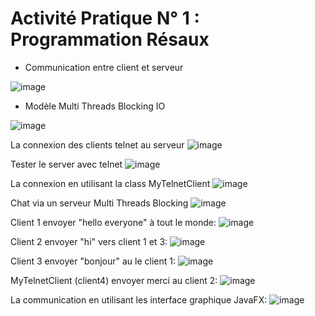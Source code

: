 # Activité Pratique N° 1 : Programmation Résaux 

* Communication entre client et serveur 

![image](https://user-images.githubusercontent.com/94170257/226488596-e56a7f83-3beb-4e6c-bbe5-6a4576ad9b92.png)


* Modèle Multi Threads Blocking IO

![image](https://user-images.githubusercontent.com/94170257/226488719-c668cf47-f866-49fa-b64c-fe8f079e3034.png)

La connexion des clients telnet au serveur
![image](https://user-images.githubusercontent.com/94170257/226488725-6e6b068c-c59b-442f-b247-60462ec49e8a.png)

Tester le server avec telnet
![image](https://user-images.githubusercontent.com/94170257/226488742-e06863d5-f4ae-4cb0-885c-b6e926862d90.png)

La connexion en utilisant la class MyTelnetClient
![image](https://user-images.githubusercontent.com/94170257/226488778-5bea3c93-3d59-493c-b7aa-d0f3f8baff62.png)

Chat via un serveur Multi Threads Blocking
![image](https://user-images.githubusercontent.com/94170257/226488870-01885fc9-5cff-46a9-81a5-9b82eaba2092.png)

Client 1 envoyer "hello everyone" à tout le monde:
![image](https://user-images.githubusercontent.com/94170257/226488900-d76da195-59a4-4c6f-a435-c5331139eda2.png)

Client 2 envoyer "hi" vers client 1 et 3:
![image](https://user-images.githubusercontent.com/94170257/226489046-c603ee12-651b-4340-9c2a-998a7a9fcfc9.png)

Client 3 envoyer "bonjour" au le client 1:
![image](https://user-images.githubusercontent.com/94170257/226489417-ea9bf7e6-1309-4ee0-96a1-ddd52e69f446.png)

MyTelnetClient (client4) envoyer merci au client 2:
![image](https://user-images.githubusercontent.com/94170257/226489489-76aec9d0-f621-4268-967e-12c9f6428c59.png)

La communication en utilisant les interface graphique JavaFX:
![image](https://user-images.githubusercontent.com/94170257/226489684-3991acd8-5a96-45aa-a559-ad6a25bb88d0.png)


